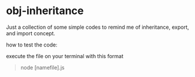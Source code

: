 # obj-inheritance
Just a collection of some simple codes to remind me of inheritance, export, and import concept.

how to test the code:

execute the file on your terminal with this format

> node [namefile].js
